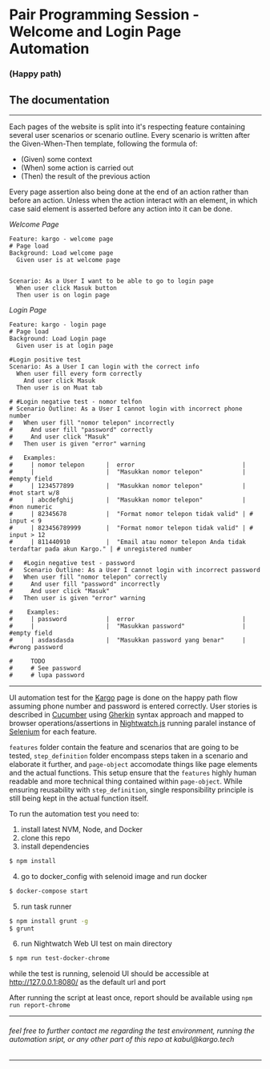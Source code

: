 # Pair Programming Session - Welcome and Login Page Automation 
### (Happy path)


## The documentation
---
Each pages of the website is split into it's respecting feature containing several user scenarios or scenario outline.
Every scenario is written after the Given-When-Then template, following the formula of:

- (Given) some context
- (When) some action is carried out
- (Then) the result of the previous action


Every page assertion also being done at the end of an action rather than before an action. Unless when the action interact with an element, in which case said element is asserted before any action into it can be done.

*Welcome Page*

    Feature: kargo - welcome page
    # Page load
    Background: Load welcome page
      Given user is at welcome page
    
    
    Scenario: As a User I want to be able to go to login page
      When user click Masuk button
      Then user is on login page
      
*Login Page*

    Feature: kargo - login page
    # Page load
    Background: Load Login page
      Given user is at login page
    
    #Login positive test
    Scenario: As a User I can login with the correct info
      When user fill every form correctly
        And user click Masuk
      Then user is on Muat tab
    
    # #Login negative test - nomor telfon
    # Scenario Outline: As a User I cannot login with incorrect phone number
    #   When user fill "nomor telepon" incorrectly
    #     And user fill "password" correctly
    #     And user click "Masuk"
    #   Then user is given "error" warning
    
    #   Examples:
    #     | nomor telepon      |  error                              |
    #     |                    |  "Masukkan nomor telepon"           | #empty field
    #     | 1234577899         |  "Masukkan nomor telepon"           | #not start w/8
    #     | abcdefghij         |  "Masukkan nomor telepon"           | #non numeric
    #     | 82345678           |  "Format nomor telepon tidak valid" | # input < 9
    #     | 823456789999       |  "Format nomor telepon tidak valid" | # input > 12
    #     | 811440910          |  "Email atau nomor telepon Anda tidak terdaftar pada akun Kargo." | # unregistered number
    
    #   #Login negative test - password
    #   Scenario Outline: As a User I cannot login with incorrect password
    #   When user fill "nomor telepon" correctly
    #     And user fill "password" incorrectly
    #     And user click "Masuk"
    #   Then user is given "error" warning
    
    #    Examples:
    #     | password           |  error                              |
    #     |                    |  "Masukkan password"                | #empty field
    #     | asdasdasda         |  "Masukkan password yang benar"     | #wrong password
    
    #     TODO
    #     # See password
    #     # lupa password
    

___
UI automation test for the [Kargo](https://pr.kargo.tech/shipper/welcome/) page is done on the happy path flow assuming phone number and password is entered correctly.
User stories is described in [Cucumber](https://cucumber.io/) using [Gherkin](https://cucumber.io/docs/gherkin/reference/) syntax approach and mapped to browser operations/assertions in [Nightwatch.js](https://nightwatchjs.org/) running paralel instance of [Selenium](https://www.seleniumhq.org/) for each feature.


`features` folder contain the feature and scenarios that are going to be tested,
`step_definition` folder encompass steps taken in a scenario and elaborate it further,
and `page-object` accomodate things like page elements and the actual functions.
This setup ensure that the `features` highly human readable and more technical thing contained within `page-object`. While ensuring reusability with `step_definition`, single responsibility principle is still being kept in the actual function itself.

To run the automation test you need to:
 1. install latest NVM, Node, and Docker
 2. clone this repo
 3. install dependencies
```sh
$ npm install
```
 4. go to docker_config with selenoid image and run docker
 ```sh
$ docker-compose start
```
 5. run task runner
 ```sh
$ npm install grunt -g
$ grunt
```
 6. run Nightwatch Web UI test on main directory
 ```sh
$ npm run test-docker-chrome
```

while the test is running, selenoid UI should be accessible at http://127.0.0.1:8080/ as the default url and port
 
After running the script at least once, report should  be available using  `npm run report-chrome`
 
 ---
###### _feel free to further contact me regarding the test environment, running the automation sript, or any other part of this repo at kabul@kargo.tech_
---

